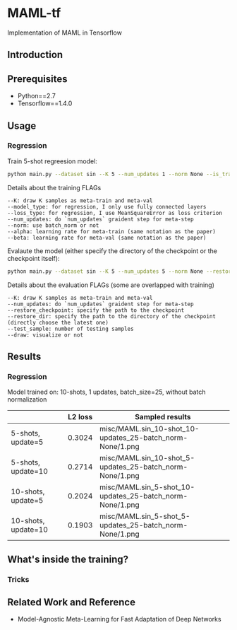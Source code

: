 # MAML-tf
Implementation of MAML in Tensorflow

## Introduction

## Prerequisites
- Python==2.7
- Tensorflow==1.4.0

## Usage 

### Regression

Train 5-shot regreesion model:
```bash
python main.py --dataset sin --K 5 --num_updates 1 --norm None --is_train
```

Details about the training FLAGs
```
--K: draw K samples as meta-train and meta-val
--model_type: for regression, I only use fully connected layers
--loss_type: for regression, I use MeanSquareError as loss criterion
--num_updates: do `num_updates` graident step for meta-step
--norm: use batch_norm or not
--alpha: learning rate for meta-train (same notation as the paper)
--beta: learning rate for meta-val (same notation as the paper)
```

Evalaute the model (either specify the directory of the checkpoint or the checkpoint itself):
```bash
python main.py --dataset sin --K 5 --num_updates 5 --norm None --restore_checkpoint PATH_TO_CHECKPOINT
```

Details about the evaluation FLAGs (some are overlapped with training)
```
--K: draw K samples as meta-train and meta-val
--num_updates: do `num_updates` graident step for meta-step
--restore_checkpoint: specify the path to the checkpoint
--restore_dir: specify the path to the directory of the checkpoint (directly choose the latest one)
--test_sample: number of testing samples
--draw: visualize or not
```

## Results

### Regression
Model trained on: 10-shots, 1 updates, batch_size=25, without batch normalization

|   | L2 loss | Sampled results|
|---|---|---|
| 5-shots, update=5 | 0.3024  | misc/MAML.sin_10-shot_10-updates_25-batch_norm-None/1.png |
| 5-shots, update=10 | 0.2714  | misc/MAML.sin_10-shot_5-updates_25-batch_norm-None/1.png |
| 10-shots, update=5 | 0.2024  | misc/MAML.sin_5-shot_10-updates_25-batch_norm-None/1.png |
| 10-shots, update=10 | 0.1903  | misc/MAML.sin_5-shot_5-updates_25-batch_norm-None/1.png |

## What's inside the training?

### Tricks

## Related Work and Reference
- Model-Agnostic Meta-Learning for Fast Adaptation of Deep Networks
